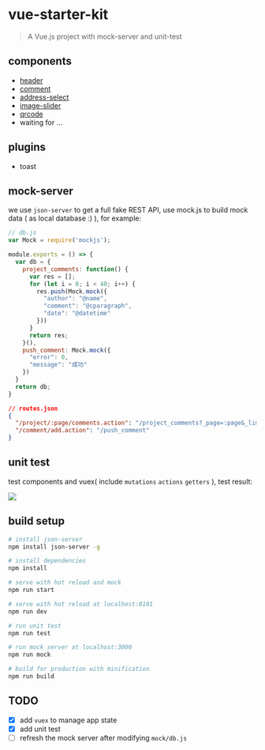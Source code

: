 # vue-starter-kit

> A Vue.js project with mock-server and unit-test

## components

* [header](https://github.com/yanm1ng/vue-starter-kit/blob/master/src/components/header.vue)
* [comment](https://github.com/yanm1ng/vue-starter-kit/blob/master/src/components/comment.vue)
* [address-select](https://github.com/yanm1ng/vue-starter-kit/blob/master/src/components/address.vue)
* [image-slider](https://github.com/yanm1ng/vue-starter-kit/blob/master/src/components/slider.vue)
* [qrcode](https://github.com/yanm1ng/vue-starter-kit/blob/master/src/components/qrcode.vue)
* waiting for ...

## plugins

* toast

## mock-server

we use `json-server` to get a full fake REST API, use mock.js to build mock data ( as local database :) ), for example:

```javascript
// db.js
var Mock = require('mockjs');

module.exports = () => {
  var db = {
    project_comments: function() {
      var res = [];
      for (let i = 0; i < 40; i++) {
        res.push(Mock.mock({
          "author": "@name",
          "comment": "@cparagraph",
          "date": "@datetime"
        }))
      }
      return res;
    }(),
    push_comment: Mock.mock({
      "error": 0,
      "message": "成功"
    })
  }
  return db;
}
```

```json
// routes.json
{
  "/project/:page/comments.action": "/project_comments?_page=:page&_limit=5",
  "/comment/add.action": "/push_comment"
}
```

## unit test

test components and vuex( include `mutations` `actions` `getters` ), test result:

![](https://ww2.sinaimg.cn/large/006tNbRwgy1ff70ybezr0j31ds0bq443.jpg)

## build setup

``` bash
# install json-server
npm install json-server -g

# install dependencies
npm install

# serve with hot reload and mock
npm run start

# serve with hot reload at localhost:8181
npm run dev

# run unit test
npm run test

# run mock server at localhost:3000
npm run mock

# build for production with minification
npm run build
```

## TODO

- [x] add `vuex` to manage app state
- [x] add unit test
- [ ] refresh the mock server after modifying `mock/db.js`